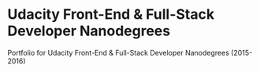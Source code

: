 # Udacity Front-End & Full-Stack Developer Nanodegrees

Portfolio for Udacity Front-End & Full-Stack Developer Nanodegrees (2015-2016)
